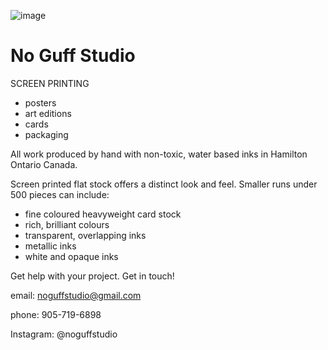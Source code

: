 ![image](https://user-images.githubusercontent.com/53456025/62551382-e704aa00-b839-11e9-89e3-e21dc8c857a7.png)

# No Guff Studio
SCREEN PRINTING

- posters
- art editions
- cards
- packaging

All work produced by hand with non-toxic, water based inks in Hamilton Ontario Canada.

Screen printed flat stock offers a distinct look and feel.
Smaller runs under 500 pieces can include:
- fine coloured heavyweight card stock
- rich, brilliant colours 
- transparent, overlapping inks
- metallic inks
- white and opaque inks

Get help with your project. Get in touch!

email: noguffstudio@gmail.com

phone: 905-719-6898

Instagram: @noguffstudio

